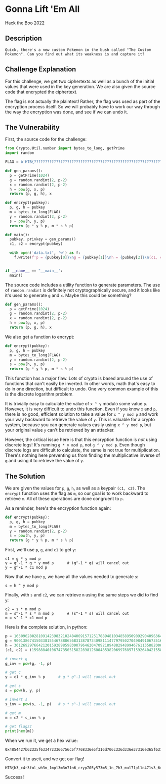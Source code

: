 # Gonna Lift 'Em All
Hack the Boo 2022

## Description

```
Quick, there's a new custom Pokemon in the bush called "The Custom Pokemon". Can you find out what its weakness is and capture it?
```

## Challenge Explanation

For this challenge, we get two ciphertexts as well as a bunch of the initial values that were used in the key generation. We are also given the source code that encrypted the ciphertext.

The flag is not actually the plaintext! Rather, the flag was used as part of the encryption process itself. So we will probably have to work our way through the way the encryption was done, and see if we can undo it.

## The Vulnerability

First, the source code for the challenge:

```python
from Crypto.Util.number import bytes_to_long, getPrime
import random

FLAG = b'HTB{??????????????????????????????????????????????????????????????????????}'

def gen_params():
  p = getPrime(1024)
  g = random.randint(2, p-2)
  x = random.randint(2, p-2)
  h = pow(g, x, p)
  return (p, g, h), x

def encrypt(pubkey):
  p, g, h = pubkey
  m = bytes_to_long(FLAG)
  y = random.randint(2, p-2)
  s = pow(h, y, p)
  return (g * y % p, m * s % p)

def main():
  pubkey, privkey = gen_params()
  c1, c2 = encrypt(pubkey)

  with open('data.txt', 'w') as f:
    f.write(f'p = {pubkey[0]}\ng = {pubkey[1]}\nh = {pubkey[2]}\n(c1, c2) = ({c1}, {c2})\n')


if __name__ == "__main__":
  main()
  ```

The source code includes a utility function to generate parameters. The use of `random.randint` is definitely not cryptographically secure, and it looks like it's used to generate `g` and `x`. Maybe this could be something?
 

```python
def gen_params():
  p = getPrime(1024)
  g = random.randint(2, p-2)
  x = random.randint(2, p-2)
  h = pow(g, x, p)
  return (p, g, h), x
```

We also get a function to encrypt:

```python
def encrypt(pubkey):
  p, g, h = pubkey
  m = bytes_to_long(FLAG)
  y = random.randint(2, p-2)
  s = pow(h, y, p)
  return (g * y % p, m * s % p)
```

This function has a major flaw. Lots of crypto is based around the use of functions that can't easily be inverted. In other words, math that's easy to do in one direction, but difficult to undo. One very common example of this is the discrete logarithm problem.

It is trivially easy to calculate the value of `x ^ y` modulo some value `p`. However, it is very difficult to undo this function. Even if you know `x` and `p`, there is no good, efficient solution to take a value for `x ^ y mod p` and work your way backward to retrieve the value of `y`. This is valuable for a crypto system, because you can generate values easily using `x ^ y mod p`, but your original value `y` can't be retrieved by an attacker.

However, the critical issue here is that this encryption function is *not* using discrete logs! It's running `g * y mod p`, not `g ^ y mod p`. Even though discrete logs are difficult to calculate, the same is not true for multiplication. There's nothing here preventing us from finding the multiplicative inverse of `g` and using it to retrieve the value of `y`.

## The Solution
We are given the values for `p`, `g`, `h`, as well as a keypair `(c1, c2)`. The `encrypt` function uses the flag as `m`, so our goal is to work backward to retrieve `m`. All of these operations are done congruent to `p`.

As a reminder, here's the encryption function again:
```python
def encrypt(pubkey):
  p, g, h = pubkey
  m = bytes_to_long(FLAG)
  y = random.randint(2, p-2)
  s = pow(h, y, p)
  return (g * y % p, m * s % p)
```

First, we'll use `p`, `g`, and `c1` to get `y`:
```
c1 = g * y mod p
y = g^-1 * g * y mod p      # (g^-1 * g) will cancel out
y = g^-1 * c1 mod p
```

Now that we have `y`, we have all the values needed to generate `s`:
```
s = h ^ y mod p
```

Finally, with `s` and `c2`, we can retrieve `m` using the same steps we did to find `y`:
```
c2 = s * m mod p
m = s^-1 * s * m mod p      # (s^-1 * s) will cancel out
m = s^-1 * c1 mod p
```

Here is the complete solution, in python:

```python
p = 163096280281091423983210248406915712517889481034858950909290409636473708049935881617682030048346215988640991054059665720267702269812372029514413149200077540372286640767440712609200928109053348791072129620291461211782445376287196340880230151621619967077864403170491990385250500736122995129377670743204192511487
g = 90013867415033815546788865683138787340981114779795027049849106735163065530238112558925433950669257882773719245540328122774485318132233380232659378189294454934415433502907419484904868579770055146403383222584313613545633012035801235443658074554570316320175379613006002500159040573384221472749392328180810282909
h = 36126929766421201592898598390796462047092189488294899467611358820068759559145016809953567417997852926385712060056759236355651329519671229503584054092862591820977252929713375230785797177168714290835111838057125364932429350418633983021165325131930984126892231131770259051468531005183584452954169653119524751729
(c1, c2) = (159888401067473505158228981260048538206997685715926404215585294103028971525122709370069002987651820789915955483297339998284909198539884370216675928669717336010990834572641551913464452325312178797916891874885912285079465823124506696494765212303264868663818171793272450116611177713890102083844049242593904824396, 119922107693874734193003422004373653093552019951764644568950336416836757753914623024010126542723403161511430245803749782677240741425557896253881748212849840746908130439957915793292025688133503007044034712413879714604088691748282035315237472061427142978538459398404960344186573668737856258157623070654311038584)

# invert g
g_inv = pow(g, -1, p)

# get c
y = c1 * g_inv % p      # g * g^-1 will cancel out

# get s
s = pow(h, y, p)

# invert s
s_inv = pow(s, -1, p)   # s * s^-1 will cancel out

# get m
m = c2 * s_inv % p

# get flagzz
print(hex(m))
```

When we run it, we get a hex value:
```
0x4854427b62335f6334723366756c5f7768336e5f316d706c336d336e37316e365f63727970373035793537336d355f316e5f3768335f6d756c3731706c316334373176335f36723075707d
```

Convert it to ascii, and we get our flag!
```
HTB{b3_c4r3ful_wh3n_1mpl3m3n71n6_cryp705y573m5_1n_7h3_mul71pl1c471v3_6r0up}
```


Success!
